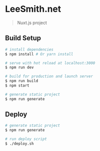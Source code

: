 # LeeSmith.net

> Nuxt.js project

## Build Setup

``` bash
# install dependencies
$ npm install # Or yarn install

# serve with hot reload at localhost:3000
$ npm run dev

# build for production and launch server
$ npm run build
$ npm start

# generate static project
$ npm run generate
```

## Deploy

``` bash
# generate static project
$ npm run generate

# run deploy script
$ ./deploy.sh
```
